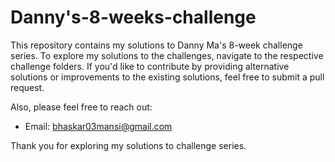 # Danny's-8-weeks-challenge

This repository contains my solutions to Danny Ma's 8-week challenge series. To explore my solutions to the challenges, navigate to the respective challenge folders.
If you'd like to contribute by providing alternative solutions or improvements to the existing solutions, feel free to submit a pull request.

Also, please feel free to reach out:
- Email: bhaskar03mansi@gmail.com


Thank you for exploring my solutions to challenge series.
